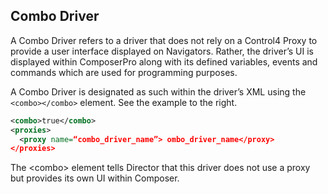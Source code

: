 ## Combo Driver

A Combo Driver refers to a driver that does not rely on a Control4 Proxy to provide a user interface displayed on Navigators. Rather, the driver’s UI is displayed within ComposerPro along with its defined variables, events and commands which are used for programming purposes. 

A Combo Driver is designated as such within the driver’s XML using the `<combo></combo>` element. See the example to the right. 

```xml
<combo>true</combo>
<proxies>
  <proxy name=“combo_driver_name”> ombo_driver_name</proxy>
</proxies>
```

The \<combo\> element tells Director that this driver does not use a proxy but provides its own UI within Composer.



